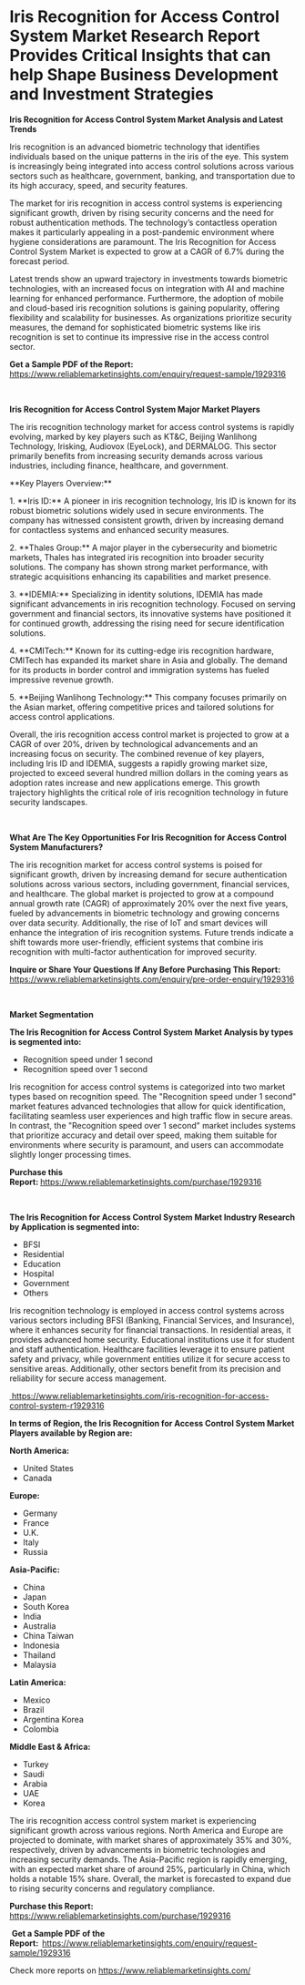 <p><h1>Iris Recognition for Access Control System Market Research Report Provides Critical Insights that can help Shape Business Development and Investment Strategies</h1></p><p><strong>Iris Recognition for Access Control System Market Analysis and Latest Trends</strong></p>
<p><p>Iris recognition is an advanced biometric technology that identifies individuals based on the unique patterns in the iris of the eye. This system is increasingly being integrated into access control solutions across various sectors such as healthcare, government, banking, and transportation due to its high accuracy, speed, and security features. </p><p>The market for iris recognition in access control systems is experiencing significant growth, driven by rising security concerns and the need for robust authentication methods. The technology’s contactless operation makes it particularly appealing in a post-pandemic environment where hygiene considerations are paramount. The Iris Recognition for Access Control System Market is expected to grow at a CAGR of 6.7% during the forecast period. </p><p>Latest trends show an upward trajectory in investments towards biometric technologies, with an increased focus on integration with AI and machine learning for enhanced performance. Furthermore, the adoption of mobile and cloud-based iris recognition solutions is gaining popularity, offering flexibility and scalability for businesses. As organizations prioritize security measures, the demand for sophisticated biometric systems like iris recognition is set to continue its impressive rise in the access control sector.</p></p>
<p><strong>Get a Sample PDF of the Report:&nbsp;</strong> <a href="https://www.reliablemarketinsights.com/enquiry/request-sample/1929316?utm_campaign=3560&utm_medium=2&utm_source=Github&utm_content=ia&utm_term=29032025&utm_id=iris-recognition-for-access-control-system">https://www.reliablemarketinsights.com/enquiry/request-sample/1929316</a></p>
<p>&nbsp;</p>
<p><strong>Iris Recognition for Access Control System Major Market Players</strong></p>
<p><p>The iris recognition technology market for access control systems is rapidly evolving, marked by key players such as KT&C, Beijing Wanlihong Technology, Irisking, Audiovox (EyeLock), and DERMALOG. This sector primarily benefits from increasing security demands across various industries, including finance, healthcare, and government.</p><p>**Key Players Overview:**</p><p>1. **Iris ID:** A pioneer in iris recognition technology, Iris ID is known for its robust biometric solutions widely used in secure environments. The company has witnessed consistent growth, driven by increasing demand for contactless systems and enhanced security measures.</p><p>2. **Thales Group:** A major player in the cybersecurity and biometric markets, Thales has integrated iris recognition into broader security solutions. The company has shown strong market performance, with strategic acquisitions enhancing its capabilities and market presence.</p><p>3. **IDEMIA:** Specializing in identity solutions, IDEMIA has made significant advancements in iris recognition technology. Focused on serving government and financial sectors, its innovative systems have positioned it for continued growth, addressing the rising need for secure identification solutions.</p><p>4. **CMITech:** Known for its cutting-edge iris recognition hardware, CMITech has expanded its market share in Asia and globally. The demand for its products in border control and immigration systems has fueled impressive revenue growth.</p><p>5. **Beijing Wanlihong Technology:** This company focuses primarily on the Asian market, offering competitive prices and tailored solutions for access control applications.</p><p>Overall, the iris recognition access control market is projected to grow at a CAGR of over 20%, driven by technological advancements and an increasing focus on security. The combined revenue of key players, including Iris ID and IDEMIA, suggests a rapidly growing market size, projected to exceed several hundred million dollars in the coming years as adoption rates increase and new applications emerge. This growth trajectory highlights the critical role of iris recognition technology in future security landscapes.</p></p>
<p>&nbsp;</p>
<p><strong>What Are The Key Opportunities For Iris Recognition for Access Control System Manufacturers?</strong></p>
<p><p>The iris recognition market for access control systems is poised for significant growth, driven by increasing demand for secure authentication solutions across various sectors, including government, financial services, and healthcare. The global market is projected to grow at a compound annual growth rate (CAGR) of approximately 20% over the next five years, fueled by advancements in biometric technology and growing concerns over data security. Additionally, the rise of IoT and smart devices will enhance the integration of iris recognition systems. Future trends indicate a shift towards more user-friendly, efficient systems that combine iris recognition with multi-factor authentication for improved security.</p></p>
<p><strong>Inquire or Share Your Questions If Any Before Purchasing This Report:</strong> <a href="https://www.reliablemarketinsights.com/enquiry/pre-order-enquiry/1929316?utm_campaign=3560&utm_medium=2&utm_source=Github&utm_content=ia&utm_term=29032025&utm_id=iris-recognition-for-access-control-system">https://www.reliablemarketinsights.com/enquiry/pre-order-enquiry/1929316</a></p>
<p>&nbsp;</p>
<p><strong>Market Segmentation</strong></p>
<p><strong>The Iris Recognition for Access Control System Market Analysis by types is segmented into:</strong></p>
<p><ul><li>Recognition speed under 1 second</li><li>Recognition speed over 1 second</li></ul></p>
<p><p>Iris recognition for access control systems is categorized into two market types based on recognition speed. The "Recognition speed under 1 second" market features advanced technologies that allow for quick identification, facilitating seamless user experiences and high traffic flow in secure areas. In contrast, the "Recognition speed over 1 second" market includes systems that prioritize accuracy and detail over speed, making them suitable for environments where security is paramount, and users can accommodate slightly longer processing times.</p></p>
<p><strong>Purchase this Report:&nbsp;</strong><a href="https://www.reliablemarketinsights.com/purchase/1929316?utm_campaign=3560&utm_medium=2&utm_source=Github&utm_content=ia&utm_term=29032025&utm_id=iris-recognition-for-access-control-system">https://www.reliablemarketinsights.com/purchase/1929316</a></p>
<p>&nbsp;</p>
<p><strong>The Iris Recognition for Access Control System Market Industry Research by Application is segmented into:</strong></p>
<p><ul><li>BFSI</li><li>Residential</li><li>Education</li><li>Hospital</li><li>Government</li><li>Others</li></ul></p>
<p><p>Iris recognition technology is employed in access control systems across various sectors including BFSI (Banking, Financial Services, and Insurance), where it enhances security for financial transactions. In residential areas, it provides advanced home security. Educational institutions use it for student and staff authentication. Healthcare facilities leverage it to ensure patient safety and privacy, while government entities utilize it for secure access to sensitive areas. Additionally, other sectors benefit from its precision and reliability for secure access management.</p></p>
<p><a href="https://www.reliablemarketinsights.com/iris-recognition-for-access-control-system-r1929316?utm_campaign=3560&utm_medium=2&utm_source=Github&utm_content=ia&utm_term=29032025&utm_id=iris-recognition-for-access-control-system">&nbsp;https://www.reliablemarketinsights.com/iris-recognition-for-access-control-system-r1929316</a></p>
<p><strong>In terms of Region, the Iris Recognition for Access Control System Market Players available by Region are:</strong></p>
<p>
    <p> <strong> North America: </strong>
        <ul>
            <li>United States</li>
            <li>Canada</li>
        </ul>
        </p> 
    <p> <strong> Europe: </strong>
        <ul>
            <li>Germany</li>
            <li>France</li>
            <li>U.K.</li>
            <li>Italy</li>
            <li>Russia</li>
        </ul>
        </p> 
    <p> <strong> Asia-Pacific: </strong>
        <ul>
            <li>China</li>
            <li>Japan</li>
            <li>South Korea</li>
            <li>India</li>
            <li>Australia</li>
            <li>China Taiwan</li>
            <li>Indonesia</li>
            <li>Thailand</li>
            <li>Malaysia</li>
        </ul>
        </p> 
    <p> <strong> Latin America: </strong>
        <ul>
            <li>Mexico</li>
            <li>Brazil</li>
            <li>Argentina Korea</li>
            <li>Colombia</li>
        </ul>
        </p> 
    <p> <strong> Middle East & Africa: </strong>
        <ul>
            <li>Turkey</li>
            <li>Saudi</li>
            <li>Arabia</li>
            <li>UAE</li>
            <li>Korea</li>
        </ul>
    </p>
    </p>
<p><p>The iris recognition access control system market is experiencing significant growth across various regions. North America and Europe are projected to dominate, with market shares of approximately 35% and 30%, respectively, driven by advancements in biometric technologies and increasing security demands. The Asia-Pacific region is rapidly emerging, with an expected market share of around 25%, particularly in China, which holds a notable 15% share. Overall, the market is forecasted to expand due to rising security concerns and regulatory compliance.</p></p>
<p><strong>Purchase this Report: </strong><a href="https://www.reliablemarketinsights.com/purchase/1929316?utm_campaign=3560&utm_medium=2&utm_source=Github&utm_content=ia&utm_term=29032025&utm_id=iris-recognition-for-access-control-system">https://www.reliablemarketinsights.com/purchase/1929316</a></p>
<p>&nbsp;<strong>Get a Sample PDF of the Report:&nbsp;&nbsp;</strong><a href="https://www.reliablemarketinsights.com/enquiry/request-sample/1929316?utm_campaign=3560&utm_medium=2&utm_source=Github&utm_content=ia&utm_term=29032025&utm_id=iris-recognition-for-access-control-system">https://www.reliablemarketinsights.com/enquiry/request-sample/1929316</a></p>
<p><strong></strong></p>
<p>Check more reports on <a href="https://www.reliablemarketinsights.com/?utm_campaign=3560&utm_medium=2&utm_source=Github&utm_content=ia&utm_term=29032025&utm_id=iris-recognition-for-access-control-system">https://www.reliablemarketinsights.com/</a></p>